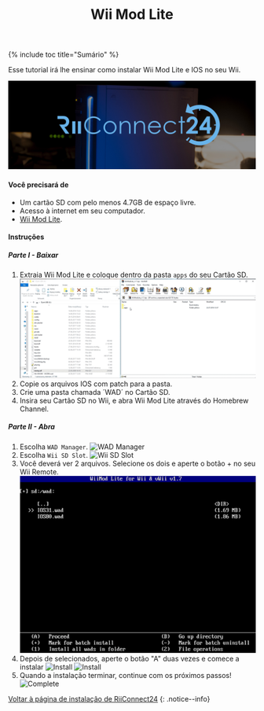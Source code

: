 ﻿---
title: "Wii Mod Lite"
---

{% include toc title="Sumário" %}

Esse tutorial irá lhe ensinar como instalar Wii Mod Lite e IOS no seu Wii.

![RiiConnect24 Logo](/images/WiiRC24Logo.jpg)

#### Você precisará de
* Um cartão SD com pelo menos 4.7GB de espaço livre.
* Acesso à internet em seu computador.
* [Wii Mod Lite](https://github.com/RiiConnect24/Wii-Mod-Lite/releases).

#### Instruções

##### Parte I - Baixar

1. Extraia Wii Mod Lite e coloque dentro da pasta `apps` do seu Cartão SD.
![SD Card Drag and Drop](/images/WiiModLite/1.gif)
1. Copie os arquivos IOS com patch para a pasta.
1. Crie uma pasta chamada ´WAD´ no Cartão SD.
1. Insira seu Cartão SD no Wii, e abra Wii Mod Lite através do Homebrew Channel.

##### Parte II - Abra

1. Escolha `WAD Manager`.
![WAD Manager](/images/WiiModLite/2.png)
1. Escolha `Wii SD Slot`.
![Wii SD Slot](/images/WiiModLite/3.png)
1. Você deverá ver 2 arquivos. Selecione os dois e aperte o botão + no seu Wii Remote.
![Select them](/images/WiiModLite/4.gif)
1. Depois de selecionados, aperte o botão "A" duas vezes e comece a instalar
![Install](/images/WiiModLite/5.png)
![Install](/images/WiiModLite/6.png)
1. Quando a instalação terminar, continue com os próximos passos!
![Complete](/images/WiiModLite/7.png)

[Voltar à página de instalação de RiiConnect24](riiconnect24)
{: .notice--info}
